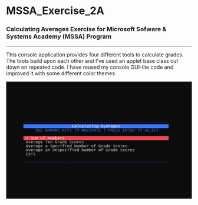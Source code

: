 # MSSA_Exercise_2A
### Calculating Averages Exercise for Microsoft Sofware & Systems Academy (MSSA) Program
---
This console application provides four different tools to calculate grades.  The tools build upon each other and I've used an applet base class cut down on repeated code. I have reused my console GUI-lite code and improved it with some different color themes.

![alt text](https://github.com/atomicxistence/MSSA_Exercise_2A/blob/master/CalculatingAverages/ApplicationDemo.gif "Calculating Averages Demo")
